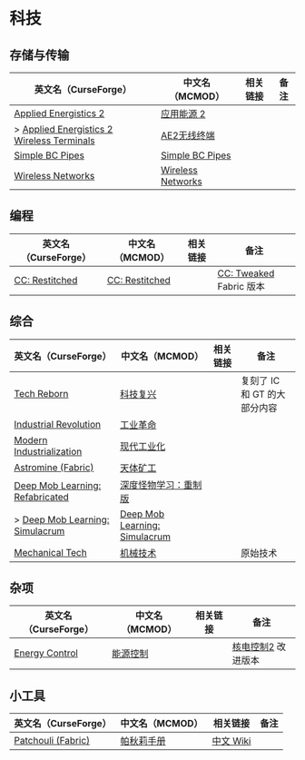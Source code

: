# 科技

## 存储与传输

| 英文名（CurseForge）                                                                                                                | 中文名（MCMOD）                                           | 相关链接 | 备注 |
| ----------------------------------------------------------------------------------------------------------------------------------- | --------------------------------------------------------- | -------- | ---- |
| [Applied Energistics 2](https://www.curseforge.com/minecraft/mc-mods/applied-energistics-2)                                         | [应用能源 2](https://www.mcmod.cn/class/260.html)         |          |      |
| > [Applied Energistics 2 Wireless Terminals](https://www.curseforge.com/minecraft/mc-mods/applied-energistics-2-wireless-terminals) | [AE2无线终端](https://www.mcmod.cn/class/3712.html)       |          |      |
| [Simple BC Pipes](https://www.curseforge.com/minecraft/mc-mods/SimplePipes)                                                         | [Simple BC Pipes](https://www.mcmod.cn/class/2001.html)   |          |      |
| [Wireless Networks](https://www.curseforge.com/minecraft/mc-mods/wireless-networks)                                                 | [Wireless Networks](https://www.mcmod.cn/class/5418.html) |          |      |

## 编程

| 英文名（CurseForge）                                                         | 中文名（MCMOD）                                        | 相关链接 | 备注                                                            |
| ---------------------------------------------------------------------------- | ------------------------------------------------------ | -------- | --------------------------------------------------------------- |
| [CC: Restitched](https://www.curseforge.com/minecraft/mc-mods/cc-restitched) | [CC: Restitched](https://www.mcmod.cn/class/3518.html) |          | [CC: Tweaked](https://www.mcmod.cn/class/1681.html) Fabric 版本 |

## 综合

| 英文名（CurseForge）                                                                                           | 中文名（MCMOD）                                                       | 相关链接 | 备注                         |
| -------------------------------------------------------------------------------------------------------------- | --------------------------------------------------------------------- | -------- | ---------------------------- |
| [Tech Reborn](https://www.curseforge.com/minecraft/mc-mods/techreborn)                                         | [科技复兴](https://www.mcmod.cn/class/558.html)                       |          | 复刻了 IC 和 GT 的大部分内容 |
| [Industrial Revolution](https://www.curseforge.com/minecraft/mc-mods/industrial-revolution)                    | [工业革命](https://www.mcmod.cn/class/2752.html)                      |          |                              |
| [Modern Industrialization](https://www.curseforge.com/minecraft/mc-mods/modern-industrialization)              | [现代工业化](https://www.mcmod.cn/class/3472.html)                    |          |                              |
| [Astromine (Fabric)](https://www.curseforge.com/minecraft/mc-mods/astromine-fabric)                            | [天体矿工](https://www.mcmod.cn/class/2832.html)                      |          |                              |
| [Deep Mob Learning: Refabricated](https://www.curseforge.com/minecraft/mc-mods/deep-mob-learning-refabricated) | [深度怪物学习：重制版](https://www.mcmod.cn/class/3003.html)          |          |                              |
| > [Deep Mob Learning: Simulacrum](https://www.curseforge.com/minecraft/mc-mods/deep-mob-learning-simulacrum)   | [Deep Mob Learning: Simulacrum](https://www.mcmod.cn/class/5740.html) |          |                              |
| [Mechanical Tech](https://www.curseforge.com/minecraft/mc-mods/mechanical-tech)                                | [机械技术](https://www.mcmod.cn/class/4959.html)                      |          | 原始技术                     |

## 杂项

| 英文名（CurseForge）                                                          | 中文名（MCMOD）                                  | 相关链接 | 备注                                                     |
| ----------------------------------------------------------------------------- | ------------------------------------------------ | -------- | -------------------------------------------------------- |
| [Energy Control](https://www.curseforge.com/minecraft/mc-mods/energy-control) | [能源控制](https://www.mcmod.cn/class/2591.html) |          | [核电控制2](https://www.mcmod.cn/class/24.html) 改进版本 |

## 小工具

| 英文名（CurseForge）                                                                | 中文名（MCMOD）                                    | 相关链接                                                              | 备注 |
| ----------------------------------------------------------------------------------- | -------------------------------------------------- | --------------------------------------------------------------------- | ---- |
| [Patchouli (Fabric)](https://www.curseforge.com/minecraft/mc-mods/patchouli-fabric) | [帕秋莉手册](https://www.mcmod.cn/class/1388.html) | [中文 Wiki](https://github.com/SQwatermark/Patchouli-wiki-zh_cn/wiki) |      |
